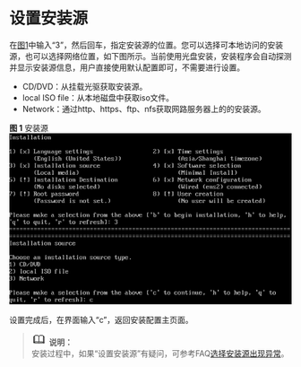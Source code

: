# 设置安装源<a name="ZH-CN_TOPIC_0187280613"></a>

在[图1](进入安装界面-0.md#zh-cn_topic_0155778949_zh-cn_topic_0151920777_fcabdc4c637504f26ac19e9c99f288111)中输入“3”，然后回车，指定安装源的位置。您可以选择可本地访问的安装源，也可以选择网络位置，如下图所示。当前使用光盘安装，安装程序会自动探测并显示安装源信息，用户直接使用默认配置即可，不需要进行设置。

-   CD/DVD：从挂载光驱获取安装源。
-   local ISO file：从本地磁盘中获取iso文件。
-   Network：通过http、https、ftp、nfs获取网路服务器上的的安装源。

**图 1**  安装源<a name="fig097213354412"></a>  
![](figures/安装源-1.png "安装源-1")

设置完成后，在界面输入“c”，返回安装配置主页面。

>![](public_sys-resources/icon-note.gif) **说明：**   
>安装过程中，如果“设置安装源”有疑问，可参考FAQ[选择安装源出现异常](选择安装源出现异常.md)。  

